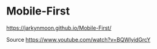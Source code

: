 # Mobile-First
https://jarkynmoon.github.io/Mobile-First/


Source
https://www.youtube.com/watch?v=BQWIyidGrcY
